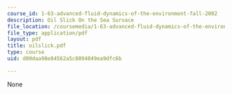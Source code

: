 ```yaml
---
course_id: 1-63-advanced-fluid-dynamics-of-the-environment-fall-2002
description: Oil Slick On the Sea Survace
file_location: /coursemedia/1-63-advanced-fluid-dynamics-of-the-environment-fall-2002/d00daa98e84562a5c8894049ea9dfc6b_oilslick.pdf
file_type: application/pdf
layout: pdf
title: oilslick.pdf
type: course
uid: d00daa98e84562a5c8894049ea9dfc6b

---
```

None